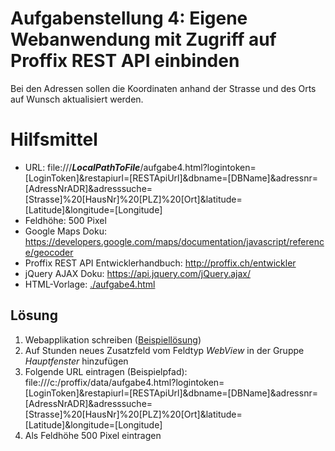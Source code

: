 # Aufgabenstellung 4: Eigene Webanwendung mit Zugriff auf Proffix REST API einbinden
Bei den Adressen sollen die Koordinaten anhand der Strasse und des Orts auf Wunsch aktualisiert werden.

# Hilfsmittel
- URL: file:///___LocalPathToFile___/aufgabe4.html?logintoken=[LoginToken]&restapiurl=[RESTApiUrl]&dbname=[DBName]&adressnr=[AdressNrADR]&adresssuche=[Strasse]%20[HausNr]%20[PLZ]%20[Ort]&latitude=[Latitude]&longitude=[Longitude]
- Feldhöhe: 500 Pixel
- Google Maps Doku: https://developers.google.com/maps/documentation/javascript/reference/geocoder
- Proffix REST API Entwicklerhandbuch: http://proffix.ch/entwickler
- jQuery AJAX Doku: https://api.jquery.com/jQuery.ajax/
- HTML-Vorlage: [./aufgabe4.html](https://github.com/PROFFIX-NET/SystemPartnerTag2022/blob/main/Aufgabe4/aufgabe4.html)

## Lösung
1. Webapplikation schreiben ([Beispiellösung](https://github.com/PROFFIX-NET/SystemPartnerTag2022/blob/Lösung/Aufgabe4/aufgabe4.html))
2. Auf Stunden neues Zusatzfeld vom Feldtyp _WebView_ in der Gruppe _Hauptfenster_ hinzufügen
3. Folgende URL eintragen (Beispielpfad): file:///c:/proffix/data/aufgabe4.html?logintoken=[LoginToken]&restapiurl=[RESTApiUrl]&dbname=[DBName]&adressnr=[AdressNrADR]&adresssuche=[Strasse]%20[HausNr]%20[PLZ]%20[Ort]&latitude=[Latitude]&longitude=[Longitude]
4. Als Feldhöhe 500 Pixel eintragen
